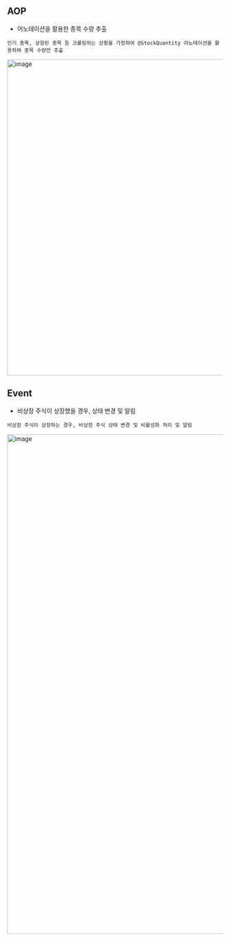 ## AOP
- 어노테이션을 활용한 종목 수량 추출
```
인기 종목, 상장된 종목 등 크롤링하는 상황을 가정하여 @StockQuantity 어노테이션을 활용하여 종목 수량만 추출 
```
<img width="736" alt="image" src="https://user-images.githubusercontent.com/76584547/209428305-5e94b6a5-e8de-46d9-a44a-927ca2f31b19.png">


## Event
- 비상장 주식이 상장했을 경우, 상태 변경 및 알림
```
비상장 주식이 상장하는 경우, 비상장 주식 상태 변경 및 비활성화 처리 및 알림
```

<img width="1164" alt="image" src="https://user-images.githubusercontent.com/76584547/209428240-9a7279c5-21a9-4559-abc7-93a5190d010e.png">

